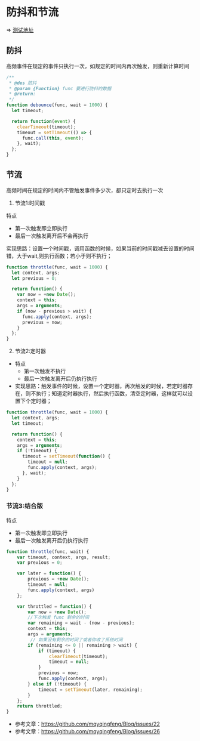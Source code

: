 # 防抖和节流

=> [测试地址](https://jsbin.com/rebucuputi/edit?html,css,output)



## 防抖

高频事件在规定的事件只执行一次，如规定的时间内再次触发，则重新计算时间



```javascript
/**
 * @des 防抖
 * @param {Function} func 要进行防抖的数据
 * @return:
 */
function debounce(func, wait = 1000) {
  let timeout;

  return function(event) {
    clearTimeout(timeout);
    timeout = setTimeout(() => {
      func.call(this, event);
    }, wait);
  };
}
```






## 节流

高频时间在规定的时间内不管触发事件多少次，都只定时去执行一次

1. 节流1:时间戳

特点
- 第一次触发即立即执行
- 最后一次触发离开后不会再执行

实现思路：设置一个时间戳，调用函数的时候，如果当前的时间戳减去设置的时间错，大于wait,则执行函数；若小于则不执行；

```javascript
function throttle(func, wait = 1000) {
  let context, args;
  let previous = 0;

  return function() {
    var now = +new Date();
    context = this;
    args = arguments;
    if (now - previous > wait) {
      func.apply(context, args);
      previous = now;
    }
  };
}
```

2. 节流2:定时器
- 特点
  - 第一次触发不执行
  - 最后一次触发离开后仍执行执行
- 实现思路：触发事件的时候，设置一个定时器，再次触发的时候，若定时器存在，则不执行；知道定时器执行，然后执行函数，清空定时器，这样就可以设置下个定时器；

```javascript
function throttle(func, wait = 1000) {
  let context, args;
  let timeout;

  return function() {
    context = this;
    args = arguments;
    if (!timeout) {
      timeout = setTimeout(function() {
        timeout = null;
        func.apply(context, args);
      }, wait);
    }
  };
}
```

### 节流3:结合版

特点
- 第一次触发即立即执行
- 最后一次触发离开后仍执行执行

```javascript
function throttle(func, wait) {
    var timeout, context, args, result;
    var previous = 0;

    var later = function() {
        previous = +new Date();
        timeout = null;
        func.apply(context, args)
    };

    var throttled = function() {
        var now = +new Date();
        //下次触发 func 剩余的时间
        var remaining = wait - (now - previous);
        context = this;
        args = arguments;
         // 如果没有剩余的时间了或者你改了系统时间
        if (remaining <= 0 || remaining > wait) {
            if (timeout) {
                clearTimeout(timeout);
                timeout = null;
            }
            previous = now;
            func.apply(context, args);
        } else if (!timeout) {
            timeout = setTimeout(later, remaining);
        }
    };
    return throttled;
}
```

- 参考文章：https://github.com/mqyqingfeng/Blog/issues/22
- 参考文章：https://github.com/mqyqingfeng/Blog/issues/26
